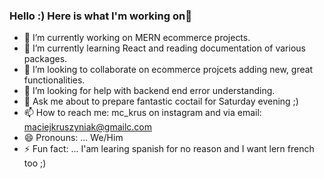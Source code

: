 ### Hello :) Here is what I'm working on👋


- 🔭 I’m currently working on MERN ecommerce projects.
- 🌱 I’m currently learning React and reading documentation of various packages.
- 👯 I’m looking to collaborate on ecommerce projcets adding new, great functionalities.
- 🤔 I’m looking for help with backend end error understanding.
- 💬 Ask me about to prepare fantastic coctail for Saturday evening  ;)
- 📫 How to reach me: mc_krus on instagram and via email: maciejkruszyniak@gmailc.com
- 😄 Pronouns: ... We/Him
- ⚡ Fun fact: ... I'am learing spanish for no reason and I want lern french too ;)

